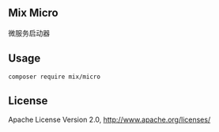 ## Mix Micro

微服务启动器

## Usage

```
composer require mix/micro
```

## License

Apache License Version 2.0, http://www.apache.org/licenses/
